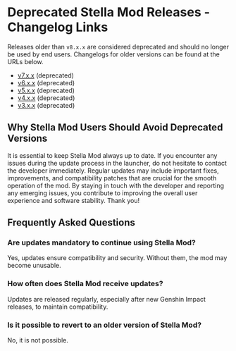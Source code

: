 [//]: # (Title: Deprecated Stella Mod Releases - Access Older Changelogs)
[//]: # (Description: Explore deprecated Stella Mod releases, including changelogs for versions v7.x.x to v3.x.x. Learn the importance of keeping your mod updated and troubleshooting tips.)
[//]: # (Tags: Stella Mod, Deprecated Releases, Genshin Impact Mod, Mod Changelogs, Stella Updates, Modding Guide   )
[//]: # (Canonical: /genshin-stella-mod/docs?page=deprecated-releases)
[//]: # (Contributors: Sefinek)

# Deprecated Stella Mod Releases - Changelog Links
Releases older than `v8.x.x` are considered deprecated and should no longer be used by end users. Changelogs for older versions can be found at the URLs below.

- [v7.x.x](https://sefinek.net/genshin-stella-mod/docs?page=changelog_v7) (deprecated)
- [v6.x.x](https://sefinek.net/genshin-stella-mod/docs?page=changelog_v6) (deprecated)
- [v5.x.x](https://sefinek.net/genshin-stella-mod/docs?page=changelog_v5) (deprecated)
- [v4.x.x](https://sefinek.net/genshin-stella-mod/docs?page=changelog_v4) (deprecated)
- [v3.x.x](https://sefinek.net/genshin-stella-mod/docs?page=changelog_v3) (deprecated)

## Why Stella Mod Users Should Avoid Deprecated Versions
It is essential to keep Stella Mod always up to date. If you encounter any issues during the update process in the launcher, do not hesitate to contact the developer immediately.
Regular updates may include important fixes, improvements, and compatibility patches that are crucial for the smooth operation of the mod.
By staying in touch with the developer and reporting any emerging issues, you contribute to improving the overall user experience and software stability. Thank you!

## Frequently Asked Questions
### Are updates mandatory to continue using Stella Mod?
Yes, updates ensure compatibility and security. Without them, the mod may become unusable.

### How often does Stella Mod receive updates?
Updates are released regularly, especially after new Genshin Impact releases, to maintain compatibility.

### Is it possible to revert to an older version of Stella Mod?
No, it is not possible.
